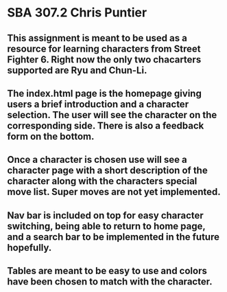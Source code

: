 <h1>SBA 307.2 Chris Puntier</h1>
<h2>This assignment is meant to be used as a resource for learning characters from Street Fighter 6. Right now the only two chacarters supported are Ryu and Chun-Li.</h2>
<h2>The index.html page is the homepage giving users a brief introduction and a character selection. The user will see the character on the corresponding side. There is also a feedback form on the bottom.</h2>
<h2>Once a character is chosen use will see a character page with a short description of the character along with the characters special move list. Super moves are not yet implemented.</h2>
<h2> Nav bar is included on top for easy character switching, being able to return to home page, and a search bar to be implemented in the future hopefully.</h2>
<h2>Tables are meant to be easy to use and colors have been chosen to match with the character.</h2>